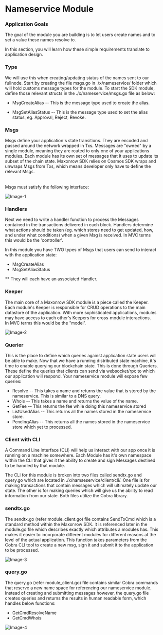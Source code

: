 # Nameservice Module

### Application Goals
The goal of the module you are building is to let users create names and to set a value these names resolve to. 

In this section, you will learn how these simple requirements translate to application design.

### Type

We will use this when creating/updating status of the names sent to our fullnode. 
Start by creating the file msgs.go in ./x/nameservice/ folder which 
will hold customs message types for the module.
To start the SDK module, define those relevant structs in 
the ./x/nameservice/msgs.go file as below:

* MsgCreateAlias
-- This is the message type used to create the alias. 

* MsgSetAliasStatus
-- This is the message type used to set the alias status, eg. Approval, Reject, Revoke.


### Msgs

Msgs define your application's state transitions. 
They are encoded and passed around the network wrapped in Txs. 
Messages are "owned" by a single module, meaning they are routed to only one of your applications modules. 
Each module has its own set of messages that it uses to update its subset of the chain state. 
Maxonrow SDK relies on Cosmos SDK wraps and unwraps Msgs from Txs, which means developer only have to define the relevant Msgs.<br/><br/>  
Msgs must satisfy the following interface:

![Image-1](../pic/node_cli_nameservice-01.png)   



### Handlers


Next we need to write a handler function to process the Messages contained 
in the transactions delivered in each block. 
Handlers determine what actions should be taken (eg. which stores need to get updated, how, and under what conditions) 
when a given Msg is received. In MVC terms this would be the 'controller'.

In this module you have TWO types of Msgs that users 
can send to interact with the application state: 

* MsgCreateAlias 
* MsgSetAliasStatus

** They will each have an associated Handler.


### Keeper

The main core of a Maxonrow SDK module is a piece called the Keeper. 
Each module's Keeper is responsible for CRUD operations to the main datastore of the application. 
With more sophisticated applications, modules may have access to each other's Keepers 
for cross-module interactions.<br/>In MVC terms this would be the "model". 

![Image-2](../pic/node_cli_nameservice-02.png) 


### Querier

This is the place to define which queries against application state users will be able to make. 
Now that we have a running distributed state machine, it's time to enable querying our blockchain state. 
This is done through Queriers. 
These define the queries that clients can send via websocket/rpc to which our application will respond. 
Your nameservice module will expose few queries:

* Resolve
-- This takes a name and returns the value that is stored by the nameservice. This is similar to a DNS query.
* Whois
-- This takes a name and returns the value of the name. 
* GetFee
-- This returns the fee while doing this nameservice stored 
* ListUsedAlias
-- This returns all the names stored in the nameservice store.
* PendingAlias
-- This returns all the names stored in the nameservice store which yet to processed.

### Client with CLI  
A Command Line Interface (CLI) will help us interact with our app once it is running on a machine somewhere. Each Module has it's own namespace within the CLI that gives it the ability to create and sign Messages destined to be handled by that module. 

The CLI for this module is broken into two files called sendtx.go and query.go which are located in ./x/namseservice/client/cli/. One file is for making transactions that contain messages which will ultimately update our state. The other is for making queries which will give us the ability to read information from our state. Both files utilize the Cobra library.

### sendtx.go
The sendtx.go (refer module_client.go) file contains SendTxCmd which is a standard method within the Maxonrow SDK. It is referenced later in the module.go file which describes exactly which attributes a modules has. This makes it easier to incorporate different modules for different reasons at the level of the actual application. This function takes parameters from the Cobra CLI tool to create a new msg, sign it and submit it to the application to be processed.

![Image-3](../pic/node_cli_nameservice-03.png) 


### query.go
The query.go (refer module_client.go) file contains similar Cobra commands that reserve a new name space for referencing our nameservice module. Instead of creating and submitting messages however, the query.go file creates queries and returns the results in human readable form, which handles below functions:

* GetCmdResolveName
* GetCmdWhois

![Image-4](../pic/node_cli_nameservice-04.png) 


